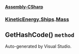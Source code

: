 #### [Assembly-CSharp](./Assembly-CSharp.md 'Assembly-CSharp')
### [KineticEnergy.Ships](./Assembly-CSharp.md#KineticEnergy-Ships 'KineticEnergy.Ships').[Mass](./KineticEnergy-Ships-Mass.md 'KineticEnergy.Ships.Mass')
## GetHashCode() `method`
Auto-generated by Visual Studio.
